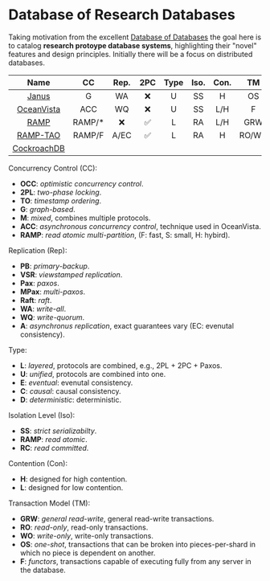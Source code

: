 # Database of Research Databases

Taking motivation from the excellent [Database of Databases](https://dbdb.io/) the goal here is to catalog **research protoype database systems**, highlighting their "novel" features and design principles.
Initially there will be a focus on distributed databases.

| Name | CC | Rep. | 2PC | Type | Iso. | Con. | TM |
| :---:| :-:| :--: | :-: | :--: | :--: | :--: |:--:|
| [Janus](https://github.com/jackwaudby/dbordb/blob/main/summaries/janus.md)                  | G | WA |:x:| U | SS | H | OS |
| [OceanVista](https://github.com/jackwaudby/dbordb/blob/main/summaries/oceanvista.md)        | ACC | WQ |:x:| U | SS | L/H | F |
| [RAMP](https://github.com/jackwaudby/dbordb/blob/main/summaries/ramp.md)            |RAMP/*|:x:|:white_check_mark:|L|RA|L/H|GRW|
| [RAMP-TAO](https://github.com/jackwaudby/dbordb/blob/main/summaries/ramp_tao.md)            |RAMP/F|A/EC|:white_check_mark:|L|RA|H|RO/WO|
| [CockroachDB](https://github.com/jackwaudby/dbordb/blob/main/summaries/cockroach.md)            ||||||||

Concurrency Control (CC):
+ **OCC**: *optimistic concurrency control*.
+ **2PL**: *two-phase locking*.
+ **TO**: *timestamp ordering*.
+ **G**: *graph-based*.
+ **M**: *mixed*, combines multiple protocols.
+ **ACC**: *asynchronous concurrency control*, technique used in OceanVista.
+ **RAMP**: *read atomic multi-partition*, (F: fast, S: small, H: hybird).

Replication (Rep):
+ **PB**: *primary-backup*.
+ **VSR**: *viewstamped replication*.
+ **Pax**: *paxos*.
+ **MPax**: *multi-paxos*.
+ **Raft**: *raft*.
+ **WA**: *write-all*.
+ **WQ**: *write-quorum*.
+ **A**: *asynchronus replication*, exact guarantees vary (EC: evenutal consistency).

Type:
+ **L**: *layered*, protocols are combined, e.g., 2PL + 2PC + Paxos.
+ **U**: *unified*, protocols are combined into one.
+ **E**: *eventual*: evenutal consistency.
+ **C**: *causal*: causal consistency.
+ **D**: *deterministic*: deterministic.

Isolation Level (Iso): 
+ **SS**: *strict serializabilty*.
+ **RAMP**: *read atomic*.
+ **RC**: *read committed*.

Contention (Con): 
+ **H**: designed for high contention.
+ **L**: designed for low contention.

Transaction Model (TM):
+ **GRW**: *general read-write*, general read-write transactions.
+ **RO**: *read-only*, read-only transactions.
+ **WO**: *write-only*, write-only transactions.
+ **OS**: *one-shot*, transactions that can be broken into pieces-per-shard in which no piece is dependent on another.
+ **F**: *functors*, transactions capable of executing fully from any server in the database.
